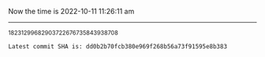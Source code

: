 Now the time is 2022-10-11 11:26:11 am

---

<small>18231299682903722676735843938708</small>

```txt
Latest commit SHA is: dd0b2b70fcb380e969f268b56a73f91595e8b383
```
